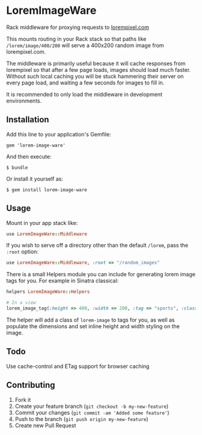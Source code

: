 # LoremImageWare

Rack middleware for proxying requests to [lorempixel.com](http://lorempixel.com)

This mounts routing in your Rack stack so that paths like `/lorem/image/400/200` will
serve a 400x200 random image from lorempixel.com.

The middleware is primarily useful because it will cache responses from lorempixel so
that after a few page loads, images should load much faster.  Without such local
caching you will be stuck hammering their server on every page load, and waiting a
few seconds for images to fill in.

It is recommended to only load the middleware in development environments.

## Installation

Add this line to your application's Gemfile:

    gem 'lorem-image-ware'

And then execute:

    $ bundle

Or install it yourself as:

    $ gem install lorem-image-ware

## Usage

Mount in your app stack like:

```ruby
use LoremImageWare::Middleware
```

If you wish to serve off a directory other than the default `/lorem`, pass the `:root` option:

```ruby
use LoremImageWare::Middleware, :root => "/random_images"
```

There is a small Helpers module you can include for generating lorem image tags for you.  For example
in Sinatra classical:

```ruby
helpers LoremImageWare::Helpers

# In a view
lorem_image_tag(:height => 400, :width => 200, :tag => "sports", :class => "some-class")
```

The helper will add a class of `lorem-image` to tags for you, as well as populate the dimensions
and set inline height and width styling on the image.

## Todo

Use cache-control and ETag support for browser caching

## Contributing

1. Fork it
2. Create your feature branch (`git checkout -b my-new-feature`)
3. Commit your changes (`git commit -am 'Added some feature'`)
4. Push to the branch (`git push origin my-new-feature`)
5. Create new Pull Request
